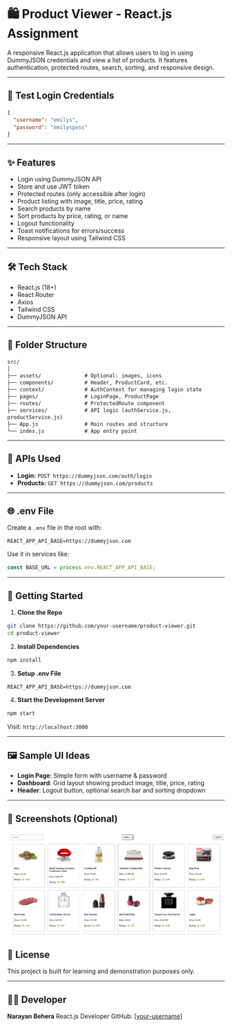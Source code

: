 # 🛍️ Product Viewer - React.js Assignment

A responsive React.js application that allows users to log in using DummyJSON credentials and view a list of products. It features authentication, protected routes, search, sorting, and responsive design.

---

## 🔐 Test Login Credentials

```json
{
  "username": "emilys",
  "password": "emilyspass"
}
````

---

## ✨ Features

* Login using DummyJSON API
* Store and use JWT token
* Protected routes (only accessible after login)
* Product listing with image, title, price, rating
* Search products by name
* Sort products by price, rating, or name
* Logout functionality
* Toast notifications for errors/success
* Responsive layout using Tailwind CSS

---

## 🛠️ Tech Stack

* React.js (18+)
* React Router
* Axios
* Tailwind CSS
* DummyJSON API

---

## 📁 Folder Structure

```
src/
│
├── assets/              # Optional: images, icons
├── components/          # Header, ProductCard, etc.
├── context/             # AuthContext for managing login state
├── pages/               # LoginPage, ProductPage
├── routes/              # ProtectedRoute component
├── services/            # API logic (authService.js, productService.js)
├── App.js               # Main routes and structure
└── index.js             # App entry point
```

---

## 🔗 APIs Used

* **Login:** `POST https://dummyjson.com/auth/login`
* **Products:** `GET https://dummyjson.com/products`

---

## 🌐 .env File

Create a `.env` file in the root with:

```env
REACT_APP_API_BASE=https://dummyjson.com
```

Use it in services like:

```js
const BASE_URL = process.env.REACT_APP_API_BASE;
```

---

## 🚀 Getting Started

1. **Clone the Repo**

```bash
git clone https://github.com/your-username/product-viewer.git
cd product-viewer
```

2. **Install Dependencies**

```bash
npm install
```

3. **Setup .env File**

```env
REACT_APP_API_BASE=https://dummyjson.com
```

4. **Start the Development Server**

```bash
npm start
```

Visit: `http://localhost:3000`

---

## 🖼️ Sample UI Ideas

* **Login Page**: Simple form with username & password
* **Dashboard**: Grid layout showing product image, title, price, rating
* **Header**: Logout button, optional search bar and sorting dropdown

---

## 📸 Screenshots (Optional)

![alt text](image-1.png)

## 📄 License

This project is built for learning and demonstration purposes only.

---

## 👨‍💻 Developer

**Narayan Behera**
React.js Developer
GitHub: \[[your-username](https://github.com/lijubehera)]

